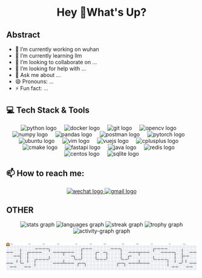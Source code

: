 <h1 align="center">Hey 👋What's Up?</h1>

## Abstract
- 🔭 I’m currently working on wuhan
- 🌱 I’m currently learning llm
- 👯 I’m looking to collaborate on ...
- 🤔 I’m looking for help with ...
- 💬 Ask me about ...
- 😄 Pronouns: ...
- ⚡ Fun fact: ...
###

## 💻 Tech Stack & Tools

<div align="center">
  <img src="https://skillicons.dev/icons?i=py" height="60" alt="python logo"  />
  <img width="12" />
  <img src="https://skillicons.dev/icons?i=docker" height="60" alt="docker logo"  />
  <img width="12" />
  <img src="https://skillicons.dev/icons?i=git" height="60" alt="git logo"  />
  <img width="12" />
  <img src="https://cdn.jsdelivr.net/gh/devicons/devicon/icons/opencv/opencv-original.svg" height="60" alt="opencv logo"  />
  <img width="12" />
  <img src="https://cdn.simpleicons.org/numpy/013243" height="60" alt="numpy logo"  />
  <img width="12" />
  <img src="https://cdn.simpleicons.org/pandas/150458" height="60" alt="pandas logo"  />
  <img width="12" />
  <img src="https://cdn.simpleicons.org/postman/FF6C37" height="60" alt="postman logo"  />
  <img width="12" />
  <img src="https://cdn.jsdelivr.net/gh/devicons/devicon/icons/pytorch/pytorch-original.svg" height="60" alt="pytorch logo"  />
  <img width="12" />
  <img src="https://cdn.simpleicons.org/ubuntu/E95420" height="60" alt="ubuntu logo"  />
  <img width="12" />
  <img src="https://cdn.simpleicons.org/vim/019733" height="60" alt="vim logo"  />
  <img width="12" />
  <img src="https://cdn.jsdelivr.net/gh/devicons/devicon/icons/vuejs/vuejs-original.svg" height="60" alt="vuejs logo"  />
  <img width="12" />
  <img src="https://skillicons.dev/icons?i=cpp" height="60" alt="cplusplus logo"  />
  <img width="12" />
  <img src="https://cdn.jsdelivr.net/gh/devicons/devicon/icons/cmake/cmake-original.svg" height="60" alt="cmake logo"  />
  <img width="12" />
  <img src="https://skillicons.dev/icons?i=fastapi" height="60" alt="fastapi logo"  />
  <img width="12" />
  <img src="https://skillicons.dev/icons?i=java" height="60" alt="java logo"  />
  <img width="12" />
  <img src="https://skillicons.dev/icons?i=redis" height="60" alt="redis logo"  />
  <img width="12" />
  <img src="https://cdn.jsdelivr.net/gh/devicons/devicon/icons/centos/centos-original.svg" height="60" alt="centos logo"  />
  <img width="12" />
  <img src="https://cdn.jsdelivr.net/gh/devicons/devicon/icons/sqlite/sqlite-original.svg" height="60" alt="sqlite logo"  />
</div>

###

## 📫 How to reach me:
<div align="center">
  <a href="https://github.com/Unexpectedlyc/Unexpectedlyc/blob/main/wechatQRcode.jpg?raw=true" target="_blank">
    <img src="https://img.shields.io/static/v1?message=WeChat&logo=wechat&label=Contact%20Me&color=7BB32A&logoColor=white&labelColor=&style=for-the-badge" height="25" alt="wechat logo"  />
  </a>
  <a href="mailto:yanchang97cugb@gmail.com" target="_blank">
    <img src="https://img.shields.io/static/v1?message=Gmail&logo=gmail&label=Contact%20Me&color=D14836&logoColor=white&labelColor=&style=for-the-badge" height="25" alt="gmail logo"  />
  </a>
</div>

###

## OTHER
<div align="center">
  <img src="https://github-readme-stats.vercel.app/api?username=Unexpectedlyc&hide_title=false&hide_rank=false&show_icons=true&include_all_commits=true&count_private=true&disable_animations=false&theme=dracula&locale=en&hide_border=false&order=1" height="150" alt="stats graph"  />
  <img src="https://github-readme-stats.vercel.app/api/top-langs?username=Unexpectedlyc&locale=en&hide_title=false&layout=compact&card_width=320&langs_count=5&theme=dracula&hide_border=false&order=2" height="150" alt="languages graph"  />
  <img src="https://streak-stats.demolab.com?user=Unexpectedlyc&locale=en&mode=daily&theme=dracula&hide_border=false&border_radius=5&order=3" height="150" alt="streak graph"  />
  <img src="https://github-profile-trophy.vercel.app?username=Unexpectedlyc&theme=dracula&column=-1&row=1&margin-w=8&margin-h=8&no-bg=false&no-frame=false&order=4" height="150" alt="trophy graph"  />
  <img src="https://github-readme-activity-graph.vercel.app/graph?username=Unexpectedlyc&radius=16&theme=dracula&area=true&order=5" height="300" alt="activity-graph graph"  />
</div>

###

<picture>
  <source media="(prefers-color-scheme: dark)" srcset="https://raw.githubusercontent.com/Unexpectedlyc/Unexpectedlyc/output/pacman-contribution-graph-dark.svg">
  <source media="(prefers-color-scheme: light)" srcset="https://raw.githubusercontent.com/Unexpectedlyc/Unexpectedlyc/output/pacman-contribution-graph.svg">
  <img alt="pacman contribution graph" src="https://raw.githubusercontent.com/Unexpectedlyc/Unexpectedlyc/output/pacman-contribution-graph.svg">
</picture>

###
